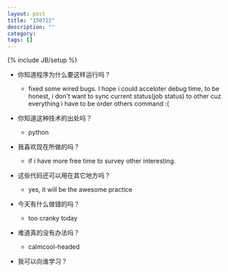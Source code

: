 ```yaml
---
layout: post
title: "150722"
description: ""
category: 
tags: []
---
```

{% include JB/setup %}

* 你知道程序为什么要这样运行吗？
  * fixed some wired bugs. I hope i could acceloter debug time, to be honest, i don't want to sync current status(job status) to other cuz everything i have to be order others command :(
  
* 你知道这种技术的出处吗？
  * python

* 我喜欢现在所做的吗？
  * if i have more free time to survey other interesting.

* 这些代码还可以用在其它地方吗？
  * yes, it will be the awesome practice

* 今天有什么做错的吗？
  * too cranky today

* 难道真的没有办法吗？
  * calmcool-headed 

* 我可以向谁学习？
 
